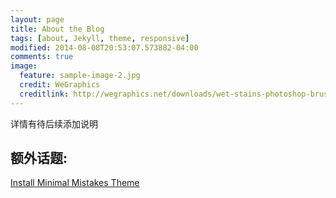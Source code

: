 ```yaml
---
layout: page
title: About the Blog
tags: [about, Jekyll, theme, responsive]
modified: 2014-08-08T20:53:07.573882-04:00
comments: true
image:
  feature: sample-image-2.jpg
  credit: WeGraphics
  creditlink: http://wegraphics.net/downloads/wet-stains-photoshop-brush-set/
---
```


详情有待后续添加说明

## 额外话题:


<a markdown="0" href="{{ site.url }}/theme-setup" class="btn">Install Minimal Mistakes Theme</a>
